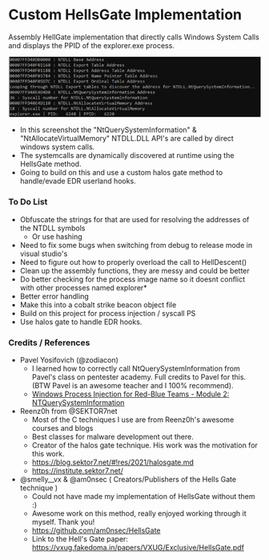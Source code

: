# Custom HellsGate Implementation
Assembly HellGate implementation that directly calls Windows System Calls and displays the PPID of the explorer.exe process.

![](/images/customHellsGatePoC.png)
+ In this screenshot the "NtQuerySystemInformation" & "NtAllocateVirtualMemory" NTDLL.DLL API's are called by direct windows system calls.
+ The systemcalls are dynamically discovered at runtime using the HellsGate method.
+ Going to build on this and use a custom halos gate method to handle/evade EDR userland hooks.

### To Do List
+ Obfuscate the strings for that are used for resolving the addresses of the NTDLL symbols
  + Or use hashing
+ Need to fix some bugs when switching from debug to release mode in visual studio's
+ Need to figure out how to properly overload the call to HellDescent()
+ Clean up the assembly functions, they are messy and could be better
+ Do better checking for the process image name so it doesnt conflict with other processes named explorer*
+ Better error handling
+ Make this into a cobalt strike beacon object file
+ Build on this project for process injection / syscall PS 
+ Use halos gate to handle EDR hooks.

### Credits / References
+ Pavel Yosifovich (@zodiacon)
  + I learned how to correctly call NtQuerySystemInformation from Pavel's class on pentester academy. Full credits to Pavel for this. (BTW Pavel is an awesome teacher and I 100% recommend).
  + [Windows Process Injection for Red-Blue Teams - Module 2: NTQuerySystemInformation](https://www.pentesteracademy.com/video?id=1634)
+ Reenz0h from @SEKTOR7net
  + Most of the C techniques I use are from Reenz0h's awesome courses and blogs 
  + Best classes for malware development out there.
  + Creator of the halos gate technique. His work was the motivation for this work.
  + https://blog.sektor7.net/#!res/2021/halosgate.md 
  + https://institute.sektor7.net/
+ @smelly__vx & @am0nsec ( Creators/Publishers of the Hells Gate technique )
  + Could not have made my implementation of HellsGate without them :)
  + Awesome work on this method, really enjoyed working through it myself. Thank you!
  + https://github.com/am0nsec/HellsGate 
  + Link to the Hell's Gate paper: https://vxug.fakedoma.in/papers/VXUG/Exclusive/HellsGate.pdf
